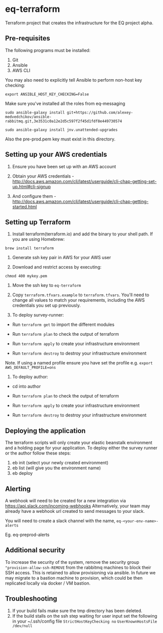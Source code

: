 # eq-terraform

Terraform project that creates the infrastructure for the EQ project alpha.

## Pre-requisites

The following programs must be installed:

1. Git
1. Ansible
1. AWS CLI

You may also need to explicitly tell Ansible to perform non-host key checking:

  `export ANSIBLE_HOST_KEY_CHECKING=False`

Make sure you've installed all the roles from eq-messaging

 `sudo ansible-galaxy install git+https://github.com/alexey-medvedchikov/ansible-rabbitmq.git,3e3531c0a12e2d5c597f2f45d1fdf8e449730574`

 `sudo ansible-galaxy install jnv.unattended-upgrades`

Also the pre-prod.pem key must exist in this directory.

## Setting up your AWS credentials

1. Ensure you have been set up with an AWS account

1. Obtain your AWS credentials - http://docs.aws.amazon.com/cli/latest/userguide/cli-chap-getting-set-up.html#cli-signup

1. And configure them - http://docs.aws.amazon.com/cli/latest/userguide/cli-chap-getting-started.html

## Setting up Terraform

1. Install terraform(terraform.io) and add the binary to your shell path. If you are using Homebrew:

```
brew install terraform
```

1. Generate ssh key pair in AWS for your AWS user

1. Download and restrict access by executing:

```
chmod 400 mykey.pem
```

1. Move the ssh key to `eq-terraform`

1. Copy `terraform.tfvars.example` to `terraform.tfvars`. You'll need to change all values to match your requirements, including the AWS credentials you set up previously.

1. To deploy survey-runner:

  - Run `terraform get` to import the different modules
  
  - Run `terraform plan` to check the output of terraform

  - Run `terraform apply` to create your infrastructure environment

  - Run `terraform destroy` to destroy your infrastructure environment

Note. If using a named profile ensure you have set the profile e.g. `export AWS_DEFAULT_PROFILE=ons`

1. To deploy author:

  - cd into author

  - Run `terraform plan` to check the output of terraform

  - Run `terraform apply` to create your infrastructure environment

  - Run `terraform destroy` to destroy your infrastructure environment

## Deploying the application
The terraform scripts will only create your elastic beanstalk environment and a holding page for your application. To
deploy either the survey runner or the author follow these steps:
1. eb init  (select your newly created environment)
1. eb list (will give you the environment name)
1. eb deploy <your-env-name>

## Alerting
A webhook will need to be created for a new integration via https://api.slack.com/incoming-webhooks
Alternatively, your team may already have a webhook url created to send messages to your slack.  

You will need to create a slack channel with the name, `eq-<your-env-name>-alerts`

Eg. eq-preprod-alerts

## Additional security

To increase the security of the system, remove the security group `"provision-allow-ssh-REMOVE`
from the rabbitmq machines to block their SSH access. This is retained to allow provisioning
via ansible. In future we may migrate to a bastion machine to provision, which could
be then replicated locally via docker / VM bastion.

## Troubleshooting

1. If your build fails make sure the tmp directory has been deleted.
1. If the build stalls on the ssh step waiting for user input set the following in your ~/.ssh/config file
    `StrictHostKeyChecking no`
    `UserKnownHostsFile /dev/null`
